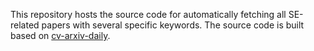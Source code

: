 This repository hosts the source code for automatically fetching all SE-related papers with several specific keywords. The source code is built based on [cv-arxiv-daily](https://github.com/Vincentqyw/cv-arxiv-daily). 
